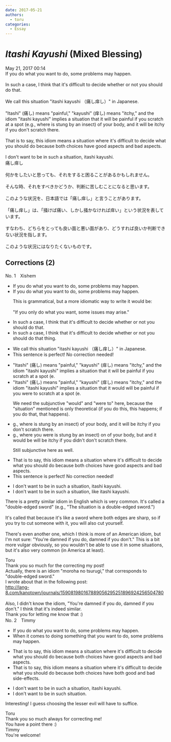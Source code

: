 ```yaml
---
date: 2017-05-21
authors:
  - toru
categories:
  - Essay
---
```


<h1 id="subject_show"><strong><em>Itashi Kayushi</strong></em> (Mixed Blessing)</h1>
<div class="date">May 21, 2017 00:14</div>
<div id="post"><div id="body_show_ori">
If you do what you want to do, some problems may happen.<br/><br/>In such a case, I think that it's difficult to decide whether or not you should do that.<br/><br/>We call this situation "itashi kayushi （痛し痒し）" in Japanese.<br/><br/>"Itashi" (痛し) means "painful," "kayushi" (痒し) means "itchy," and the idiom "itashi kayushi" implies a situation that it will be painful if you scratch at a spot (e.g., where is stung by an insect) of your body, and it will be itchy if you don't scratch there.<br/><br/>That is to say, this idiom means a situation where it's difficult to decide what you should do because both choices have good aspects and bad aspects.<br/><br/>I don't want to be in such a situation, itashi kayushi.
</div></div>

<!-- more -->

<div id="post_ja"><div id="body_show_mo">
痛し痒し<br/><br/>何かをしたいと思っても、それをすると困ることがあるかもしれません。<br/><br/>そんな時、それをすべきかどうか、判断に苦しむことになると思います。<br/><br/>このような状況を、日本語では「痛し痒し」と言うことがあります。<br/><br/>「痛し痒し」は、「掻けば痛い、しかし掻かなければ痒い」という状況を表しています。<br/><br/>すなわち、どちらをとっても良い面と悪い面があり、どうすれば良いか判断できない状況を指します。<br/><br/>このような状況にはなりたくないものです。
</div></div>

## Corrections (2)
<div id="block"><div class="first_name"> No. 1　<span class="just_name">Xishem</span></div><div id="block2">
<ul class="correction_field">
<li class="incorrect">If you do what you want to do, some problems may happen.</li>
<li class="corrected correct">
If you do what you want to do, some problems may happen.
<p class="correction_comment">This is grammatical, but a more idiomatic way to write it would be:<br/><br/>"If you only do what you want, some issues may arise."</p>
</li>
</ul>
<ul class="correction_field">
<li class="incorrect">In such a case, I think that it's difficult to decide whether or not you should do that.</li>
<li class="corrected correct">
In such a case, I think that it's difficult to decide whether or not you should do that <span class="f_blue">thing</span>.
</li>
</ul>
<ul class="correction_field">
<li class="incorrect">We call this situation "itashi kayushi （痛し痒し）" in Japanese.</li>
<li class="corrected perfect">This sentence is perfect! No correction needed!</li>
</ul>
<ul class="correction_field">
<li class="incorrect">"Itashi" (痛し) means "painful," "kayushi" (痒し) means "itchy," and the idiom "itashi kayushi" implies a situation that it will be painful if you scratch at a spot (e.</li>
<li class="corrected correct">
"Itashi" (痛し) means "painful," "kayushi" (痒し) means "itchy," and the idiom "itashi kayushi" implies a situation that <span class="sline"><span class="f_red">it</span></span> <span class="f_blue">would</span> <span class="sline"><span class="f_red">will</span></span> be painful if you <span class="f_blue">were to</span> scratch at a spot (e.
<p class="correction_comment">We need the subjunctive "would" and "were to" here, because the "situation" mentioned is only theoretical (if you do this, this happens; if you do that, that happens).</p>
</li>
</ul>
<ul class="correction_field">
<li class="incorrect">g., where is stung by an insect) of your body, and it will be itchy if you don't scratch there.</li>
<li class="corrected correct">
g., where <span class="f_blue">you were</span> <span class="sline"><span class="f_red">is</span></span> stung by an insect) <span class="f_blue">on</span> <span class="sline"><span class="f_red">of</span></span> your body, <span class="f_blue">but</span> <span class="sline"><span class="f_red">and</span></span> it <span class="f_blue">would be</span> <span class="sline"><span class="f_red">will</span></span> be itchy if you <span class="f_blue">didn't</span> <span class="sline"><span class="f_red">don't</span></span> scratch there.
<p class="correction_comment">Still subjunctive here as well.</p>
</li>
</ul>
<ul class="correction_field">
<li class="incorrect">That is to say, this idiom means a situation where it's difficult to decide what you should do because both choices have good aspects and bad aspects.</li>
<li class="corrected perfect">This sentence is perfect! No correction needed!</li>
</ul>
<ul class="correction_field">
<li class="incorrect">I don't want to be in such a situation, itashi kayushi.</li>
<li class="corrected correct">
I don't want to be in such a situation<span class="sline"><span class="f_red">,</span></span><span class="f_blue"> like</span> itashi kayushi.
</li>
</ul>
<p class="comment_small">
 There is a pretty similar idiom in English which is very common. It's called a "double-edged sword" (e.g., "The situation is a double-edged sword.")
 <br/>
 <br/>
 It's called that because it's like a sword where both edges are sharp, so if you try to cut someone with it, you will also cut yourself.
 <br/>
 <br/>
 There's even another one, which I think is more of an American idiom, but I'm not sure: "You're damned if you do, damned if you don't." This is a bit more vulgar obviously, so you wouldn't be able to use it in some situations, but it's also very common (in America at least).
 <br/>
</p>

</div><div class="name"><span class="just_name">Toru</span><br>
Thank you so much for the correcting my post!<br/>Actually, there is an idiom "moroha no tsurugi," that corresponds to "double-edged sword."<br/>I wrote about that in the following post:<br/><a href="http://lang-8.com/kanotown/journals/159081980167889056295251896924256504780" target="_blank">http://lang-8.com/kanotown/journals/159081980167889056295251896924256504780</a><br/><br/>Also, I didn't know the idiom, "You're damned if you do, damned if you don't." I think that it's indeed similar.<br/>Thank you for letting me know that :)
</div>
</div>
<div id="block"><div class="first_name"> No. 2　<span class="just_name">Timmy</span></div><div id="block2">
<ul class="correction_field">
<li class="incorrect">If you do what you want to do, some problems may happen.</li>
<li class="corrected correct">
<span class="f_blue">When it comes</span> to do<span class="f_blue">ing something that</span> you want to do, some problems may happen.
</li>
</ul>
<ul class="correction_field">
<li class="incorrect">That is to say, this idiom means a situation where it's difficult to decide what you should do because both choices have good aspects and bad aspects.</li>
<li class="corrected correct">
That is to say, this idiom means a situation where it's difficult to decide what you should do because both choices have both good and bad <span class="f_blue">side-effects</span>.
</li>
</ul>
<ul class="correction_field">
<li class="incorrect">I don't want to be in such a situation, itashi kayushi.</li>
<li class="corrected correct">
I don't want to be in such situation.
</li>
</ul>
<p class="comment_small">
 Interesting! I guess choosing the lesser evil will have to suffice.
</p>

</div><div class="name"><span class="just_name">Toru</span><br>
Thank you so much always for correcting me!<br/>You have a point there :)
</div>
<div class="name"><span class="just_name">Timmy</span><br>
You're welcome!
</div>
</div>
